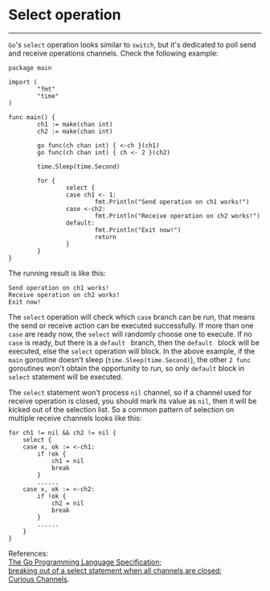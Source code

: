 # Select operation
----
`Go`'s `select` operation looks similar to `switch`, but it's dedicated to poll send and receive operations channels. Check the following example:  

	package main
	
	import (
	        "fmt"
	        "time"
	)
	
	func main() {
	        ch1 := make(chan int)
	        ch2 := make(chan int)
	
	        go func(ch chan int) { <-ch }(ch1)
	        go func(ch chan int) { ch <- 2 }(ch2)
	
	        time.Sleep(time.Second)
	
	        for {
	                select {
	                case ch1 <- 1:
	                        fmt.Println("Send operation on ch1 works!")
	                case <-ch2:
	                        fmt.Println("Receive operation on ch2 works!")
	                default:
	                        fmt.Println("Exit now!")
	                        return
	                }
	        }
	}
The running result is like this:  

	Send operation on ch1 works!
	Receive operation on ch2 works!
	Exit now!

The `select` operation will check which `case` branch can be run, that means the send or receive action can be executed successfully. If more than one `case` are ready now, the `select` will randomly choose one to execute. If no `case` is ready, but there is a `default ` branch, then the `default ` block will be executed, else the `select` operation will block. In the above example, if the `main` goroutine doesn't sleep (`time.Sleep(time.Second)`), the other `2 func` goroutines won't obtain the opportunity to run, so only `default` block in `select` statement will be executed.  

The `select` statement won't process `nil` channel, so if a channel used for receive operation is closed, you should mark its value as `nil`, then it will be kicked out of the selection list. So a common pattern of selection on multiple receive channels looks like this:  

	for ch1 != nil && ch2 != nil {
	    select {
	    case x, ok := <-ch1:
	        if !ok {
	            ch1 = nil
				break
	        }
			......
	    case x, ok := <-ch2:
	        if !ok {
	            ch2 = nil
				break
	        }
			......
	    }
	}  

References:  
[The Go Programming Language Specification](https://golang.org/ref/spec);  
[breaking out of a select statement when all channels are closed](http://stackoverflow.com/questions/13666253/breaking-out-of-a-select-statement-when-all-channels-are-closed);  
[Curious Channels](http://dave.cheney.net/2013/04/30/curious-channels).

 
